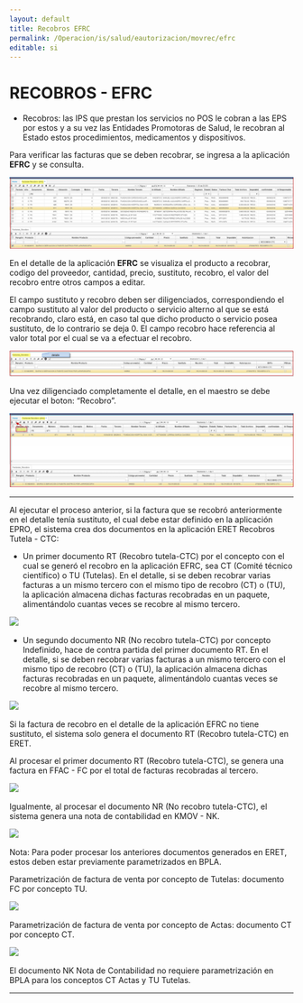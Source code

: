 ```yaml
---
layout: default
title: Recobros EFRC
permalink: /Operacion/is/salud/eautorizacion/movrec/efrc
editable: si
---
```


# RECOBROS - EFRC 

* Recobros: las IPS que prestan los servicios no POS le cobran a las EPS por estos y a su vez las Entidades Promotoras de Salud, le recobran al Estado estos procedimientos, medicamentos y dispositivos.  



Para verificar las facturas que se deben recobrar, se ingresa a la aplicación **EFRC** y se consulta.  

![](EFRC1.png)  


En el detalle de la aplicación **EFRC** se visualiza el producto a recobrar, codigo del proveedor, cantidad, precio, sustituto, recobro, el valor del recobro entre otros campos a editar.  

El campo sustituto y recobro deben ser diligenciados, correspondiendo el campo sustituto al valor del producto o servicio alterno al que se está recobrando, claro está, en caso tal que dicho producto o servicio posea sustituto, de lo contrario se deja 0. El campo recobro hace referencia al valor total por el cual se va a efectuar el recobro.  

![](EFRC2.png)  

Una vez diligenciado completamente el detalle, en el maestro se debe ejecutar el boton: “Recobro”.  


![](EFRC3.png)  

*******************
Al ejecutar el proceso anterior, si la factura que se recobró anteriormente en el detalle tenía sustituto, el cual debe estar definido en la aplicación EPRO, el sistema crea dos documentos en la aplicación ERET Recobros Tutela - CTC:  

* Un primer documento RT (Recobro tutela-CTC) por el concepto con el cual se generó el recobro en la aplicación EFRC, sea CT (Comité técnico científico) o TU (Tutelas). En el detalle, si se deben recobrar varias facturas a un mismo tercero con el mismo tipo de recobro (CT) o (TU), la aplicación almacena dichas facturas recobradas en un paquete, alimentándolo cuantas veces se recobre al mismo tercero.  

![](eitra12.png)  

* Un segundo documento NR (No recobro tutela-CTC) por concepto Indefinido, hace de contra partida del primer documento RT. En el detalle, si se deben recobrar varias facturas a un mismo tercero con el mismo tipo de recobro (CT) o (TU), la aplicación almacena dichas facturas recobradas en un paquete, alimentándolo cuantas veces se recobre al mismo tercero.  

![](eitra12.png)  

Si la factura de recobro en el detalle de la aplicación EFRC no tiene sustituto, el sistema solo genera el documento RT (Recobro tutela-CTC) en ERET.  

Al procesar el primer documento RT (Recobro tutela-CTC), se genera una factura en FFAC - FC por el total de facturas recobradas al tercero.  

![](eitra12.png)  

Igualmente, al procesar el documento NR (No recobro tutela-CTC), el sistema genera una nota de contabilidad en KMOV - NK.   

![](eitra12.png)  

Nota: Para poder procesar los anteriores documentos generados en ERET, estos deben estar previamente parametrizados en BPLA.  

Parametrización de factura de venta por concepto de Tutelas: documento FC por concepto TU.  

![](eitra12.png)  

Parametrización de factura de venta por concepto de Actas: documento CT por concepto CT.  

![](eitra12.png)  

El documento NK Nota de Contabilidad no requiere parametrización en BPLA para los conceptos CT Actas y TU Tutelas.  

**************









